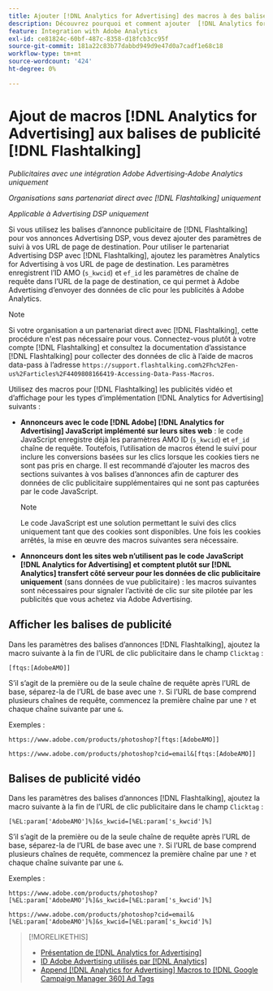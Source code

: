 ```yaml
---
title: Ajouter [!DNL Analytics for Advertising] des macros à des balises  [!DNL Flashtalking] ’annonces
description: Découvrez pourquoi et comment ajouter  [!DNL Analytics for Advertising]  macros à vos balises  [!DNL Flashtalking]  publicité
feature: Integration with Adobe Analytics
exl-id: ce81824c-60bf-487c-8358-d18fcb3cc95f
source-git-commit: 181a22c83b77dabbd949d9e47d0a7cadf1e68c18
workflow-type: tm+mt
source-wordcount: '424'
ht-degree: 0%

---
```


# Ajout de macros [!DNL Analytics for Advertising] aux balises de publicité [!DNL Flashtalking]

*Publicitaires avec une intégration Adobe Advertising-Adobe Analytics uniquement*

*Organisations sans partenariat direct avec [!DNL Flashtalking] uniquement*

*Applicable à Advertising DSP uniquement*

Si vous utilisez les balises d’annonce publicitaire de [!DNL Flashtalking] pour vos annonces Advertising DSP, vous devez ajouter des paramètres de suivi à vos URL de page de destination. Pour utiliser le partenariat Advertising DSP avec [!DNL Flashtalking], ajoutez les paramètres Analytics for Advertising à vos URL de page de destination. Les paramètres enregistrent l’ID AMO (`s_kwcid`) et `ef_id` les paramètres de chaîne de requête dans l’URL de la page de destination, ce qui permet à Adobe Advertising d’envoyer des données de clic pour les publicités à Adobe Analytics.

>[!NOTE]
>
>Si votre organisation a un partenariat direct avec [!DNL Flashtalking], cette procédure n&#39;est pas nécessaire pour vous. Connectez-vous plutôt à votre compte [!DNL Flashtalking] et consultez la documentation d’assistance [!DNL Flashtalking] pour collecter des données de clic à l’aide de macros data-pass à l’adresse `https://support.flashtalking.com%2Fhc%2Fen-us%2Farticles%2F4409808166419-Accessing-Data-Pass-Macros`.

Utilisez des macros pour [!DNL Flashtalking] les publicités vidéo et d’affichage pour les types d’implémentation [!DNL Analytics for Advertising] suivants :

* **Annonceurs avec le code [!DNL Adobe] [!DNL Analytics for Advertising] JavaScript implémenté sur leurs sites web** : le code JavaScript enregistre déjà les paramètres AMO ID (`s_kwcid`) et `ef_id` chaîne de requête. Toutefois, l’utilisation de macros étend le suivi pour inclure les conversions basées sur les clics lorsque les cookies tiers ne sont pas pris en charge. Il est recommandé d’ajouter les macros des sections suivantes à vos balises d’annonces afin de capturer des données de clic publicitaire supplémentaires qui ne sont pas capturées par le code JavaScript.

  >[!NOTE]
  >
  >Le code JavaScript est une solution permettant le suivi des clics uniquement tant que des cookies sont disponibles. Une fois les cookies arrêtés, la mise en œuvre des macros suivantes sera nécessaire.

* **Annonceurs dont les sites web n’utilisent pas le code JavaScript [!DNL Analytics for Advertising] et comptent plutôt sur [!DNL Analytics] transfert côté serveur pour les données de clic publicitaire uniquement** (sans données de vue publicitaire) : les macros suivantes sont nécessaires pour signaler l’activité de clic sur site pilotée par les publicités que vous achetez via Adobe Advertising.

## Afficher les balises de publicité

Dans les paramètres des balises d’annonces [!DNL Flashtalking], ajoutez la macro suivante à la fin de l’URL de clic publicitaire dans le champ `Clicktag` :

```
[ftqs:[AdobeAMO]]
```

S’il s’agit de la première ou de la seule chaîne de requête après l’URL de base, séparez-la de l’URL de base avec une `?`. Si l’URL de base comprend plusieurs chaînes de requête, commencez la première chaîne par une `?` et chaque chaîne suivante par une `&`.

Exemples :

`https://www.adobe.com/products/photoshop?[ftqs:[AdobeAMO]]`

`https://www.adobe.com/products/photoshop?cid=email&[ftqs:[AdobeAMO]]`

## Balises de publicité vidéo

Dans les paramètres des balises d’annonces [!DNL Flashtalking], ajoutez la macro suivante à la fin de l’URL de clic publicitaire dans le champ `Clicktag` :

```
[%EL:param['AdobeAMO']%]&s_kwcid=[%EL:param['s_kwcid']%]
```

S’il s’agit de la première ou de la seule chaîne de requête après l’URL de base, séparez-la de l’URL de base avec une `?`. Si l’URL de base comprend plusieurs chaînes de requête, commencez la première chaîne par une `?` et chaque chaîne suivante par une `&`.

Exemples :

`https://www.adobe.com/products/photoshop?[%EL:param['AdobeAMO']%]&s_kwcid=[%EL:param['s_kwcid']%]`

`https://www.adobe.com/products/photoshop?cid=email&[%EL:param['AdobeAMO']%]&s_kwcid=[%EL:param['s_kwcid']%]`

>[!MORELIKETHIS]
>
>* [Présentation de  [!DNL Analytics for Advertising]](overview.md)
>* [ID Adobe Advertising utilisés par  [!DNL Analytics]](/help/integrations/analytics/ids.md)
>* [Append [!DNL Analytics for Advertising] Macros to [!DNL Google Campaign Manager 360] Ad Tags](/help/integrations/analytics/macros-google-campaign-manager.md)

